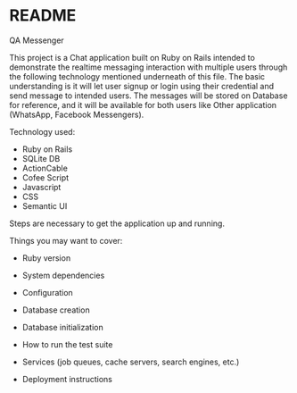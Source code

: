 # README
QA Messenger 

This project is a Chat application built on Ruby on Rails intended to demonstrate the realtime messaging interaction with multiple users through the following technology mentioned underneath of this file. The basic understanding is it will let user signup or login using their credential and send message to intended users. The messages will be stored on Database for reference, and it will be available for both users like Other application (WhatsApp, Facebook Messengers). 


Technology used:

- Ruby on Rails
- SQLite DB
- ActionCable
- Cofee Script
- Javascript
- CSS
- Semantic UI


Steps are necessary to get the
application up and running.

Things you may want to cover:

* Ruby version

* System dependencies

* Configuration

* Database creation

* Database initialization

* How to run the test suite

* Services (job queues, cache servers, search engines, etc.)

* Deployment instructions

